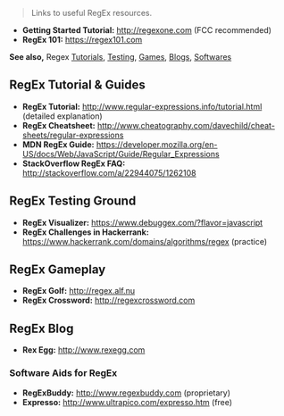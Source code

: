 > Links to useful RegEx resources. 

* **Getting Started Tutorial:** http://regexone.com (FCC recommended)
* **RegEx 101:** https://regex101.com

**See also,** Regex [Tutorials](https://github.com/FreeCodeCamp/freecodecamp/wiki/regex#regex-tutorial--guides), [Testing](https://github.com/FreeCodeCamp/freecodecamp/wiki/regex#regex-testing-ground), [Games](https://github.com/FreeCodeCamp/freecodecamp/wiki/regex#regex-gameplay), [Blogs](https://github.com/FreeCodeCamp/freecodecamp/wiki/regex#regex-blog), [Softwares](https://github.com/FreeCodeCamp/freecodecamp/wiki/regex#software-aids-for-regex)

## RegEx Tutorial & Guides
* **RegEx Tutorial:** http://www.regular-expressions.info/tutorial.html (detailed explanation)
* **RegEx Cheatsheet:** http://www.cheatography.com/davechild/cheat-sheets/regular-expressions
* **MDN RegEx Guide:** https://developer.mozilla.org/en-US/docs/Web/JavaScript/Guide/Regular_Expressions
* **StackOverflow RegEx FAQ:** http://stackoverflow.com/a/22944075/1262108

## RegEx Testing Ground
* **RegEx Visualizer:** https://www.debuggex.com/?flavor=javascript
* **RegEx Challenges in Hackerrank:** https://www.hackerrank.com/domains/algorithms/regex (practice)

## RegEx Gameplay
* **RegEx Golf:** http://regex.alf.nu
* **RegEx Crossword:** http://regexcrossword.com

## RegEx Blog
* **Rex Egg:** http://www.rexegg.com

### Software Aids for RegEx
* **RegExBuddy:** http://www.regexbuddy.com (proprietary)
* **Expresso:** http://www.ultrapico.com/expresso.htm (free)